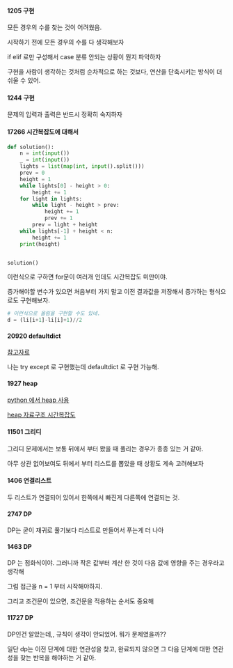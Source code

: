 #### 1205 구현

모든 경우의 수를 찾는 것이 어려웠음.

시작하기 전에 모든 경우의 수를 다 생각해보자

if elif 로만 구성해서 case 분류 안되는 상황이 뭔지 파악하자

구현을 사람이 생각하는 것처럼 순차적으로 하는 것보다, 연산을 단축시키는 방식이 더 쉬울 수 있어.

#### 1244 구현

문제의 입력과 출력은 반드시 정확히 숙지하자

#### 17266 시간복잡도에 대해서 
```python
def solution():
    n = int(input())
    _ = int(input())
    lights = list(map(int, input().split()))
    prev = 0
    height = 1
    while lights[0] - height > 0:
        height += 1
    for light in lights:
        while light - height > prev:
            height += 1
            prev += 1
        prev = light + height
    while lights[-1] + height < n:
        height += 1
    print(height)


solution()
```

이런식으로 구하면 for문이 여러개 인데도 시간복잡도 미만이야.

증가해야할 변수가 있으면 처음부터 가지 말고 이전 결과값을 저장해서 증가하는 형식으로도 구현해보자.

```python
# 이런식으로 올림을 구현할 수도 있네.
d = (li[i+1]-li[i]+1)//2
```

#### 20920 defaultdict

[참고자료](https://www.daleseo.com/python-collections-defaultdict/)

나는 try except 로 구현했는데 defaultdict 로 구현 가능해.

#### 1927 heap

[python 에서 heap 사용](https://littlefoxdiary.tistory.com/3)

[heap 자료구조 시간복잡도](https://mjmjmj98.tistory.com/154)

#### 11501 그리디

그리디 문제에서는 보통 뒤에서 부터 봤을 때 풀리는 경우가 종종 있는 거 같아.

아무 상관 없어보여도 뒤에서 부터 리스트를 뽑았을 때 상황도 계속 고려해보자

#### 1406 연결리스트

두 리스트가 연결되어 있어서 한쪽에서 빠진게 다른쪽에 연결되는 것.

#### 2747 DP

DP는 굳이 재귀로 풀기보다 리스트로 만들어서 푸는게 더 나아

#### 1463 DP

DP 는 점화식이야. 그러니까 작은 값부터 계산 한 것이 다음 값에 영향을 주는 경우라고 생각해

그럼 접근을 n = 1 부터 시작해야하지.

그리고 조건문이 있으면, 조건문을 적용하는 순서도 중요해

#### 11727 DP

DP인건 알았는데,, 규칙이 생각이 안되었어. 뭐가 문제였을까??

일단 dp는 이전 단계에 대한 연관성을 찾고, 완료되지 않으면 그 다음 단계에 대한 연관성을 찾는 반복을 해야하는 거 같아.